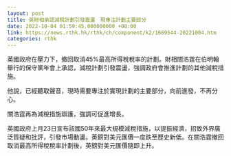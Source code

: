 ```yaml
---
layout: post
title: 英財相承認減稅計劃引發震盪　現專注計劃主要部分
date: 2022-10-04 01:59:45.000000000 +08:00
link: https://news.rthk.hk/rthk/ch/component/k2/1669544-20221004.htm
categories: rthk
---
```


英國政府在壓力下，撤回取消45%最高所得稅稅率的計劃。財相關浩霆在伯明翰舉行的保守黨年會上承認，減稅計劃引發震盪，強調政府會推進計劃的其他減稅措施。

他說，已經聽取聲音，現時需要專注於實現計劃的主要部分，向前進發，不再分心。

關浩霆再為減稅措施辯護，強調可促進增長。

英國政府上月23日宣布該國50年來最大規模減稅措施，以提振經濟，招致外界廣泛質疑和批評，引發市場動盪。英鎊對美元匯價一度跌至歷史新低。在關浩霆撤回取消最高所得稅稅率計劃後，英鎊對美元匯價隨即上升。

